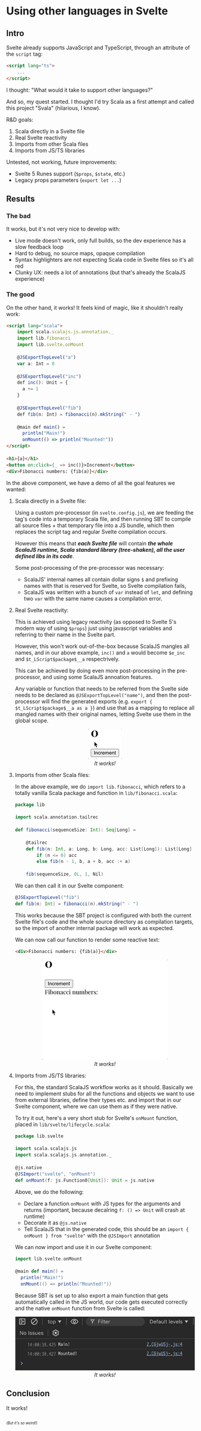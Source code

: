 # Using other languages in Svelte

## Intro

Svelte already supports JavaScript and TypeScript, through an attribute of the `script` tag:

```html
<script lang="ts">
    ...
</script>
```

I thought: "What would it take to support other languages?"

And so, my quest started. I thought I'd try Scala as a first attempt and called this project "Svala" (hilarious, I know).

R&D goals:
1. Scala directly in a Svelte file
2. Real Svelte reactivity
3. Imports from other Scala files
4. Imports from JS/TS libraries

Untested, not working, future improvements:
- Svelte 5 Runes support (`$props`, `$state`, etc.)
- Legacy props parameters (`export let ...`)

## Results

### The bad

It works, but it's not very nice to develop with:
- Live mode doesn't work, only full builds, so the dev experience has a slow feedback loop
- Hard to debug, no source maps, opaque compilation
- Syntax highlighters are not expecting Scala code in Svelte files so it's all red
- Clunky UX: needs a lot of annotations (but that's already the ScalaJS experience)

### The good

On the other hand, it works! It feels kind of magic, like it shouldn't really work:

```html
<script lang="scala">
    import scala.scalajs.js.annotation._
    import lib.fibonacci
    import lib.svelte.onMount

    @JSExportTopLevel("a")
    var a: Int = 0

    @JSExportTopLevel("inc")
    def inc(): Unit = {
      a += 1
    }

    @JSExportTopLevel("fib")
    def fib(n: Int) = fibonacci(n).mkString(" - ")

    @main def main() =
      println("Main!")
      onMount(() => println("Mounted!"))
</script>

<h1>{a}</h1>
<button on:click={_ => inc()}>Increment</button>
<div>Fibonacci numbers: {fib(a)}</div>
```

In the above component, we have a demo of all the goal features we wanted:

1. Scala directly in a Svelte file:

    Using a custom pre-processor (in `svelte.config.js`), we are feeding the tag's code into a temporary Scala file, and then running SBT to compile all source files + that temporary file into a JS bundle, which then replaces the script tag and regular Svelte compilation occurs.

    However this means that _**each Svelte file**_ will contain _**the whole ScalaJS runtime, Scala standard library (tree-shaken), all the user defined libs in its code**_.

    Some post-processing of the pre-processor was necessary:
    - ScalaJS' internal names all contain dollar signs `$` and prefixing names with that is reserved for Svelte, so Svelte compilation fails,
    - ScalaJS was written with a bunch of `var` instead of `let`, and defining two `var` with the same name causes a compilation error.

2. Real Svelte reactivity:

    This is achieved using legacy reactivity (as opposed to Svelte 5's modern way of using `$props`) just using javascript variables and referring to their name in the Svelte part.

    However, this won't work out-of-the-box because ScalaJS mangles all names, and in our above example, `inc()` and `a` would become `$e_inc` and `$t_LScript$package$__a` respectrively.

    This can be achieved by doing even more post-processing in the pre-processor, and using some ScalaJS annoation features.

    Any variable or function that needs to be referred from the Svelte side needs to be declared as `@JSExportTopLevel("name")`, and then the post-processor will find the generated exports (e.g. `export { $t_LScript$package$__a as a }`) and use that as a mapping to replace all mangled names with their original names, letting Svelte use them in the global scope.

    <p align="center">
    <img src="reactivity.gif" />
    <br>
    <em>It works!</em>
    </p>

3. Imports from other Scala files:

    In the above example, we do `import lib.fibonacci`, which refers to a totally vanilla Scala package and function in `lib/fibonacci.scala`:

    ```scala
    package lib

    import scala.annotation.tailrec

    def fibonacci(sequenceSize: Int): Seq[Long] =

        @tailrec
        def fib(n: Int, a: Long, b: Long, acc: List[Long]): List[Long] =
            if (n <= 0) acc
            else fib(n - 1, b, a + b, acc :+ a)

        fib(sequenceSize, 0L, 1, Nil)
    ```

    We can then call it in our Svelte component:

    ```scala
    @JSExportTopLevel("fib")
    def fib(n: Int) = fibonacci(n).mkString(" - ")
    ```

    This works because the SBT project is configured with both the current Svelte file's code and the whole source directory as compilation targets, so the import of another internal package will work as expected.

    We can now call our function to render some reactive text:

    ```html
    <div>Fibonacci numbers: {fib(a)}</div>
    ```

    <p align="center">
    <img src="fib.gif" />
    <br>
    <em>It works!</em>
    </p>

4. Imports from JS/TS libraries:

    For this, the standard ScalaJS workflow works as it should. Basically we need to implement stubs for all the functions and objects we want to use from external libraries, define their types etc. and import that in our Svelte component, where we can use them as if they were native.

    To try it out, here's a very short stub for Svelte's `onMount` function, placed in `lib/svelte/lifecycle.scala`:

    ```scala
    package lib.svelte

    import scala.scalajs.js
    import scala.scalajs.js.annotation._

    @js.native
    @JSImport("svelte", "onMount")
    def onMount(f: js.Function0[Unit]): Unit = js.native
    ```

    Above, we do the following:
    - Declare a function `onMount` with JS types for the arguments and returns (important, because decalring `f: () => Unit` will crash at runtime)
    - Decorate it as `@js.native`
    - Tell ScalaJS that in the generated code, this should be an `import { onMount } from "svelte"` with the `@JSImport` annotation

    We can now import and use it in our Svelte component:

    ```scala
    import lib.svelte.onMount

    @main def main() =
      println("Main!")
      onMount(() => println("Mounted!"))
    ```

    Because SBT is set up to also export a main function that gets automatically called in the JS world, our code gets executed correctly and the native `onMount` function from Svelte is called:

    <p align="center">
    <img src="onMount.png"  />
    <br>
    <em>It works!</em>
    </p>

## Conclusion

It works!

<sub><sub><em>(But it's so weird!)</em></sub></sub>
